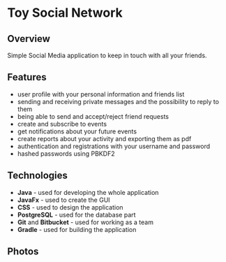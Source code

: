 # Toy Social Network

## Overview

Simple Social Media application to keep in touch with all your friends.

## Features

- user profile with your personal information and friends list
- sending and receiving private messages and the possibility to reply to them
- being able to send and accept/reject friend requests
- create and subscribe to events
- get notifications about your future events
- create reports about your activity and exporting them as pdf
- authentication and registrations with your username and password
- hashed passwords using PBKDF2

## Technologies

- **Java** - used for developing the whole application
- **JavaFx** - used to create the GUI
- **CSS** - used to design the application
- **PostgreSQL** - used for the database part
- **Git** and **Bitbucket** - used for working as a team
- **Gradle** - used for building the application

## Photos